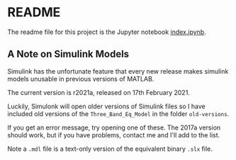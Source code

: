 # README

The readme file for this project is the Jupyter notebook [index.ipynb](index.ipynb).

## A Note on Simulink Models

Simulink has the unfortunate feature that every new release makes simulink models unusable in 
previous versions of MATLAB. 

The current version is r2021a, released on 17th February 2021.

Luckily, Simulonk will open older versions of Simulink files so I have 
included old versions of the `Three_Band_Eq_Model` in the folder `old-versions`.

If you get an error message, try opening one of these. The 2017a version
should work, but if you have problems, contact me and I'll add to the list.

Note a `.mdl` file is a text-only version of the equivalent  binary `.slx` file.
